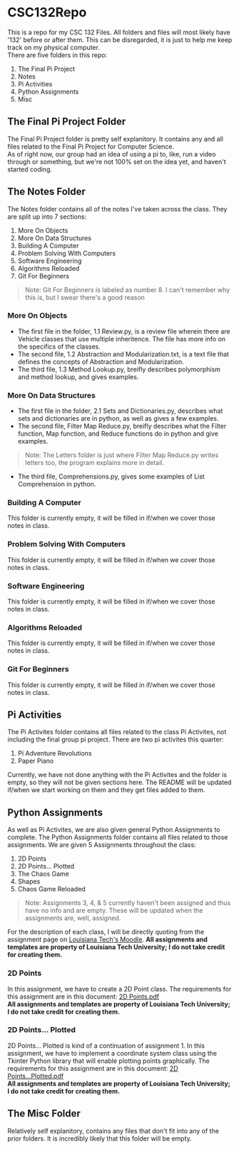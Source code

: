 # CSC132Repo

This is a repo for my CSC 132 Files. All folders and files will most likely have '132' before or after them. This can be disregarded, it is just to help me keep track on my physical computer.  
There are five folders in this repo:
1. The Final Pi Project
2. Notes
3. Pi Activities
4. Python Assignments
5. Misc

## The Final Pi Project Folder

The Final Pi Project folder is pretty self explanitory. It contains any and all files related to the Final Pi Project for Computer Science.  
As of right now, our group had an idea of using a pi to, like, run a video through or something, but we're not 100% set on the idea yet, and haven't started coding.

## The Notes Folder

The Notes folder contains all of the notes I've taken across the class. They are split up into 7 sections:
1. More On Objects
2. More On Data Structures
3. Building A Computer
4. Problem Solving With Computers
5. Software Engineering
6. Algorithms Reloaded
7. Git For Beginners  

> Note: Git For Beginners is labeled as number 8. I can't remember why this is, but I swear there's a good reason

### More On Objects

- The first file in the folder, 1.1 Review.py, is a review file wherein there are Vehicle classes that use multiple inheritence. The file has more info on the specifics of the classes.  
- The second file, 1.2 Abstraction and Modularization.txt, is a text file that defines the concepts of Abstraction and Modularization.  
- The third file, 1.3 Method Lookup.py, breifly describes polymorphism and method lookup, and gives examples.

### More On Data Structures

- The first file in the folder, 2.1 Sets and Dictionaries.py, describes what sets and dictionaries are in python, as well as gives a few examples.  
- The second file, Filter Map Reduce.py, breifly describes what the Filter function, Map function, and Reduce functions do in python and give examples.  

> Note: The Letters folder is just where Filter Map Reduce.py writes letters too, the program explains more in detail.   

- The third file, Comprehensions.py, gives some examples of List Comprehension in python.

### Building A Computer

This folder is currently empty, it will be filled in if/when we cover those notes in class.

### Problem Solving With Computers

This folder is currently empty, it will be filled in if/when we cover those notes in class.

### Software Engineering

This folder is currently empty, it will be filled in if/when we cover those notes in class.

### Algorithms Reloaded

This folder is currently empty, it will be filled in if/when we cover those notes in class.

### Git For Beginners

This folder is currently empty, it will be filled in if/when we cover those notes in class.

## Pi Activities

The Pi Activites folder contains all files related to the class Pi Activites, not including the final group pi project. There are two pi activites this quarter:
1. Pi Adventure Revolutions
2. Paper Piano  

Currently, we have not done anything with the Pi Activites and the folder is empty, so they will not be given sections here. The README will be updated if/when we start working on them and they get files added to them.

## Python Assignments

As well as Pi Activites, we are also given general Python Assignments to complete. The Python Assignments folder contains all files related to those assignments. We are given 5 Assignments throughout the class:
1. 2D Points
2. 2D Points... Plotted
3. The Chaos Game
4. Shapes
5. Chaos Game Reloaded

> Note: Assignments 3, 4, & 5 currently haven't been assigned and thus have no info and are empty. These will be updated when the assignments are, well, assigned.

For the description of each class, I will be directly quoting from the assignment page on [Louisiana Tech's Moodle](https://moodle.latech.edu/course/view.php?id=89826). __All assignments and templates are property of Louisiana Tech University; I do not take credit for creating them.__

### 2D Points

In this assignment, we have to create a 2D Point class. The requirements for this assignment are in this document: [2D Points.pdf](https://github.com/Con-Co-Industries/CSC132Repo/files/8274205/2D.Points.pdf)  
__All assignments and templates are property of Louisiana Tech University; I do not take credit for creating them.__

### 2D Points... Plotted

2D Points... Plotted is kind of a continuation of assignment 1. In this assignment, we have to implement a coordinate system class using the Tkinter Python library that will enable plotting points graphically. The requirements for this assignment are in this document: [2D Points...Plotted.pdf](https://github.com/Con-Co-Industries/CSC132Repo/files/8274198/2D.Points.Plotted.pdf)  
__All assignments and templates are property of Louisiana Tech University; I do not take credit for creating them.__


## The Misc Folder

Relatively self explanitory, contains any files that don't fit into any of the prior folders. It is incredibly likely that this folder will be empty.
